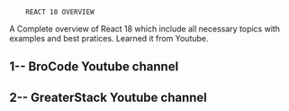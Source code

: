         REACT 18 OVERVIEW

A Complete overview of React 18 which include all necessary topics with examples and best pratices.
Learned it from Youtube.

## 1-- BroCode Youtube channel

## 2-- GreaterStack Youtube channel